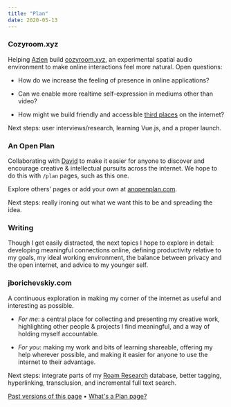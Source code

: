 ```yaml
---
title: "Plan"
date: 2020-05-13
---
```


### Cozyroom.xyz

Helping [Azlen](https://azlen.me/) build [cozyroom.xyz](https://cozyroom.xyz), an experimental spatial audio environment to make online interactions feel more natural. Open questions: 

* How do we increase the feeling of presence in online applications?

* Can we enable more realtime self-expression in mediums other than video? 

* How might we build friendly and accessible [third places](https://en.wikipedia.org/wiki/Third_place) on the internet? 

Next steps: user interviews/research, learning Vue.js, and a proper launch.

### An Open Plan

Collaborating with [David](https://www.dmeh.net/) to make it easier for anyone to discover and encourage creative & intellectual pursuits across the internet. We hope to do this with `/plan` pages, such as this one. 

Explore others' pages or add your own at [anopenplan.com](https://www.anopenplan.com/).

Next steps: really ironing out what we want this to be and spreading the idea.

### Writing

Though I get easily distracted, the next topics I hope to explore in detail: developing meaningful connections online, defining productivity relative to my goals, my ideal working environment, the balance between privacy and the open internet, and advice to my younger self. 

### jborichevskiy.com

A continuous exploration in making my corner of the internet as useful and interesting as possible.

* _For me_: a central place for collecting and presenting my creative work, highlighting other people & projects I find meaningful, and a way of holding myself accountable. 

* _For you_: making my work and bits of learning shareable, offering my help wherever possible, and making it easier for anyone to use the internet to their advantage.

Next steps: integrate parts of my [Roam Research](https://roamresearch.com) database, better tagging, hyperlinking, transclusion, and incremental full text search.

[Past versions of this page](https://github.com/jborichevskiy/up-and-to-the-right/commits/master/content/plan.md) • [What's a Plan page?](https://anopenplan.com/about)
